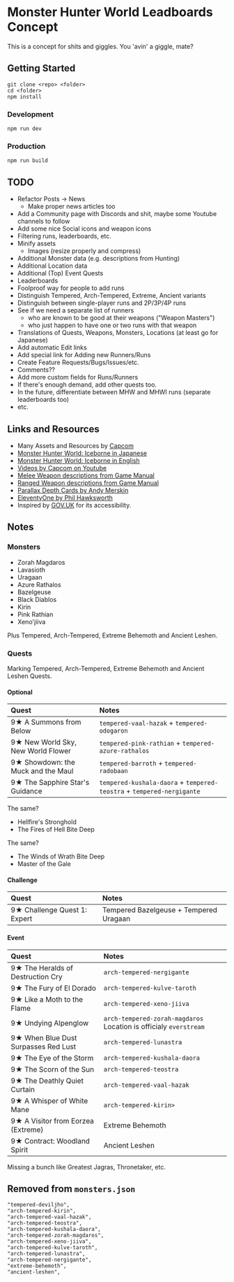 # Monster Hunter World Leadboards Concept

This is a concept for shits and giggles. You 'avin' a giggle, mate?

## Getting Started

```
git clone <repo> <folder>
cd <folder>
npm install
```

### Development

```
npm run dev
```

### Production

```
npm run build
```

## TODO

- Refactor Posts -> News
    - Make proper news articles too
- Add a Community page with Discords and shit, maybe some Youtube channels to follow
- Add some nice Social icons and weapon icons
- Filtering runs, leaderboards, etc.
- Minify assets
    - Images (resize properly and compress)
- Additional Monster data (e.g. descriptions from Hunting)
- Additional Location data
- Additional (Top) Event Quests
- Leaderboards
- Foolproof way for people to add runs
- Distinguish Tempered, Arch-Tempered, Extreme, Ancient variants
- Distinguish between single-player runs and 2P/3P/4P runs
- See if we need a separate list of runners
    - who are known to be good at their weapons ("Weapon Masters")
    - who just happen to have one or two runs with that weapon
- Translations of Quests, Weapons, Monsters, Locations (at least go for Japanese)
- Add automatic Edit links
- Add special link for Adding new Runners/Runs
- Create Feature Requests/Bugs/Issues/etc.
- Comments??
- Add more custom fields for Runs/Runners
- If there's enough demand, add other quests too.
- In the future, differentiate between MHW and MHWI runs (separate leaderboards too)
- etc.


## Links and Resources

- Many Assets and Resources by [Capcom](http://www.capcom.co.jp/)
- [Monster Hunter World: Iceborne in Japanese](http://www.capcom.co.jp/monsterhunter/world-iceborne/)
- [Monster Hunter World: Iceborne in English](https://www.monsterhunter.com/world-iceborne/)
- [Videos by Capcom on Youtube](https://www.youtube.com/user/CapcomChannel/videos)
- [Melee Weapon descriptions from Game Manual](http://game.capcom.com/manual/MHW_PC/en/steam/page/8/1)
- [Ranged Weapon descriptions from Game Manual](http://game.capcom.com/manual/MHW_PC/en/steam/page/9/1)
- [Parallax Depth Cards by Andy Merskin](https://codepen.io/andymerskin/pen/XNMWvQ)
- [EleventyOne by Phil Hawksworth](https://github.com/philhawksworth/eleventyone)
- Inspired by [GOV.UK](https://www.gov.uk) for its accessibility.

## Notes

### Monsters

- Zorah Magdaros
- Lavasioth
- Uragaan
- Azure Rathalos
- Bazelgeuse
- Black Diablos
- Kirin
- Pink Rathian
- Xeno'jiiva

Plus Tempered, Arch-Tempered, Extreme Behemoth and Ancient Leshen.

### Quests

Marking Tempered, Arch-Tempered, Extreme Behemoth and Ancient Leshen Quests.

#### Optional

|Quest | Notes |
|:---|:---|
| 9★ A Summons from Below            | `tempered-vaal-hazak` + `tempered-odogaron` |
| 9★ New World Sky, New World Flower | `tempered-pink-rathian` + `tempered-azure-rathalos` |
| 9★ Showdown: the Muck and the Maul | `tempered-barroth` + `tempered-radobaan` |
| 9★ The Sapphire Star's Guidance    | `tempered-kushala-daora` + `tempered-teostra` + `tempered-nergigante` |

The same?

- Hellfire's Stronghold
- The Fires of Hell Bite Deep

The same?

- The Winds of Wrath Bite Deep
- Master of the Gale


#### Challenge

|Quest | Notes |
|:---|:---|
| 9★ Challenge Quest 1: Expert | Tempered Bazelgeuse + Tempered Uragaan |


#### Event

|Quest | Notes |
|:---|:---|
| 9★ The Heralds of Destruction Cry | `arch-tempered-nergigante` |
| 9★ The Fury of El Dorado | `arch-tempered-kulve-taroth` |
| 9★ Like a Moth to the Flame | `arch-tempered-xeno-jiiva` |
| 9★ Undying Alpenglow | `arch-tempered-zorah-magdaros` Location is officialy `everstream` |
| 9★ When Blue Dust Surpasses Red Lust | `arch-tempered-lunastra` |
| 9★ The Eye of the Storm | `arch-tempered-kushala-daora` |
| 9★ The Scorn of the Sun | `arch-tempered-teostra` |
| 9★ The Deathly Quiet Curtain | `arch-tempered-vaal-hazak` |
| 9★ A Whisper of White Mane | `arch-tempered-kirin>` |
| 9★ A Visitor from Eorzea (Extreme) | Extreme Behemoth |
| 9★ Contract: Woodland Spirit | Ancient Leshen |

Missing a bunch like Greatest Jagras, Thronetaker, etc.


## Removed from `monsters.json`

```
"tempered-deviljho",
"arch-tempered-kirin",
"arch-tempered-vaal-hazak",
"arch-tempered-teostra",
"arch-tempered-kushala-daora",
"arch-tempered-zorah-magdaros",
"arch-tempered-xeno-jiiva",
"arch-tempered-kulve-taroth",
"arch-tempered-lunastra",
"arch-tempered-nergigante",
"extreme-behemoth",
"ancient-leshen",
```

